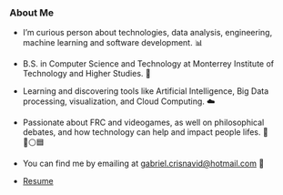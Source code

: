 ### About Me

- I’m curious person about technologies, data analysis, engineering, machine learning and software development. 📊

- B.S. in Computer Science and Technology at Monterrey Institute of Technology and Higher Studies. 📔

- Learning and discovering tools like Artificial Intelligence, Big Data processing, visualization, and Cloud Computing. ☁️

- Passionate about FRC and videogames, as well on philosophical debates, and how technology can help and impact people lifes. 🤖   
🔺⚪️🟦

- You can find me by emailing at gabriel.crisnavid@hotmail.com 📩

- [Resume](https://drive.google.com/file/d/1o-QhraFNbjeXXmI1RGeh2A2LcuGeEi3U/view?usp=sharing)
